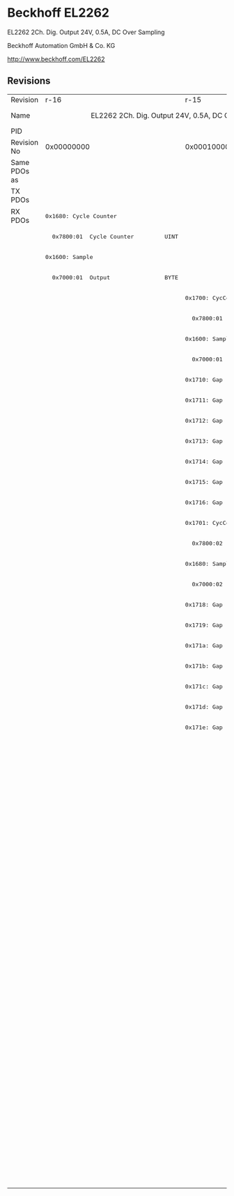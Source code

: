# Beckhoff EL2262

EL2262 2Ch. Dig. Output 24V, 0.5A, DC Over Sampling

Beckhoff Automation GmbH & Co. KG

http://www.beckhoff.com/EL2262

## Revisions
<table>
<tr >
<td>Revision</td>
<td><div class="foo">r-16</div></td>
<td><div class="foo">r-15</div></td>
<td><div class="foo">r-14</div></td>
<td><div class="foo">r-13</div></td>
<td><div class="foo">r-12</div></td>
</tr>
<tr >
<td>Name</td>
<td colspan=2 align="center"><div class="foo">EL2262 2Ch. Dig. Output 24V, 0.5A, DC Over Sampling</div></td>
<td colspan=3 align="center"><div class="foo">EL2262 2Ch. Dig. Output 24V, 1µs, DC Oversample</div></td>
</tr>
<tr >
<td>PID</td>
<td colspan=5 align="center"><div class="foo">0x08d63052</div></td>
</tr>
<tr >
<td>Revision No</td>
<td><div class="foo">0x00000000</div></td>
<td><div class="foo">0x00010000</div></td>
<td><div class="foo">0x00020000</div></td>
<td><div class="foo">0x00030000</div></td>
<td><div class="foo">0x00040000</div></td>
</tr>
<tr >
<td>Same PDOs as</td>
<td colspan=2 align="center"><div class="foo"></div></td>
<td colspan=3 align="center"><div class="foo"><a href="EJ2262">EJ2262 r0</a></div></td>
</tr>
<tr class="txpdo pdosection">
<td rowspan=1 valign=top>TX PDOs</td>
<td colspan=2 align="left"></td>
<td colspan=3 align="left"><pre>0x1702: StartTimeNextOutput</pre></td>
<td></td>
</tr>
<tr class="rxpdo pdosection">
<td rowspan=48 valign=top>RX PDOs</td>
<td><pre>0x1680: Cycle Counter</pre></td>
<td colspan=5 align="left"></td>
</tr>
<tr class="rxpdo">
<td><pre>  0x7800:01  Cycle Counter         UINT</pre></td>
<td colspan=4 align="left"></td>
</tr>
<tr class="rxpdo pdosection">
<td><pre>0x1600: Sample</pre></td>
<td colspan=4 align="left"></td>
</tr>
<tr class="rxpdo">
<td><pre>  0x7000:01  Output                BYTE</pre></td>
<td colspan=4 align="left"></td>
</tr>
<tr class="rxpdo pdosection">
<td></td>
<td colspan=4 align="left"><pre>0x1700: CycCount0</pre></td>
</tr>
<tr class="rxpdo">
<td></td>
<td><pre>  0x7800:01  Cycle Counter         UINT</pre></td>
<td colspan=3 align="left"><pre>  0x7800:01  Cycle Counter0        UINT</pre></td>
</tr>
<tr class="rxpdo pdosection">
<td></td>
<td colspan=4 align="left"><pre>0x1600: Sample0</pre></td>
</tr>
<tr class="rxpdo">
<td></td>
<td colspan=4 align="left"><pre>  0x7000:01  Output0               BOOL</pre></td>
</tr>
<tr class="rxpdo pdosection">
<td></td>
<td><pre>0x1710: Gap</pre></td>
<td colspan=3 align="left"></td>
</tr>
<tr class="rxpdo pdosection">
<td></td>
<td><pre>0x1711: Gap</pre></td>
<td colspan=3 align="left"></td>
</tr>
<tr class="rxpdo pdosection">
<td></td>
<td><pre>0x1712: Gap</pre></td>
<td colspan=3 align="left"></td>
</tr>
<tr class="rxpdo pdosection">
<td></td>
<td><pre>0x1713: Gap</pre></td>
<td colspan=3 align="left"></td>
</tr>
<tr class="rxpdo pdosection">
<td></td>
<td><pre>0x1714: Gap</pre></td>
<td colspan=3 align="left"></td>
</tr>
<tr class="rxpdo pdosection">
<td></td>
<td><pre>0x1715: Gap</pre></td>
<td colspan=3 align="left"></td>
</tr>
<tr class="rxpdo pdosection">
<td></td>
<td><pre>0x1716: Gap</pre></td>
<td colspan=3 align="left"></td>
</tr>
<tr class="rxpdo pdosection">
<td></td>
<td><pre>0x1701: CycCount1</pre></td>
<td colspan=3 align="left"></td>
</tr>
<tr class="rxpdo">
<td></td>
<td><pre>  0x7800:02  Cycle Counter         UINT</pre></td>
<td colspan=3 align="left"></td>
</tr>
<tr class="rxpdo pdosection">
<td></td>
<td><pre>0x1680: Sample1</pre></td>
<td colspan=3 align="left"></td>
</tr>
<tr class="rxpdo">
<td></td>
<td><pre>  0x7000:02  Output1               BOOL</pre></td>
<td colspan=3 align="left"></td>
</tr>
<tr class="rxpdo pdosection">
<td></td>
<td><pre>0x1718: Gap</pre></td>
<td colspan=3 align="left"></td>
</tr>
<tr class="rxpdo pdosection">
<td></td>
<td><pre>0x1719: Gap</pre></td>
<td colspan=3 align="left"></td>
</tr>
<tr class="rxpdo pdosection">
<td></td>
<td><pre>0x171a: Gap</pre></td>
<td colspan=3 align="left"></td>
</tr>
<tr class="rxpdo pdosection">
<td></td>
<td><pre>0x171b: Gap</pre></td>
<td colspan=3 align="left"></td>
</tr>
<tr class="rxpdo pdosection">
<td></td>
<td><pre>0x171c: Gap</pre></td>
<td colspan=3 align="left"></td>
</tr>
<tr class="rxpdo pdosection">
<td></td>
<td><pre>0x171d: Gap</pre></td>
<td colspan=3 align="left"></td>
</tr>
<tr class="rxpdo pdosection">
<td></td>
<td><pre>0x171e: Gap</pre></td>
<td colspan=3 align="left"></td>
</tr>
<tr class="rxpdo pdosection">
<td colspan=2 align="left"></td>
<td colspan=3 align="left"><pre>0x1800: Sample0</pre></td>
</tr>
<tr class="rxpdo">
<td colspan=2 align="left"></td>
<td colspan=3 align="left"><pre>  0x7200:01  Output0               BYTE</pre></td>
</tr>
<tr class="rxpdo pdosection">
<td colspan=2 align="left"></td>
<td colspan=3 align="left"><pre>0x1710: Gap</pre></td>
</tr>
<tr class="rxpdo pdosection">
<td colspan=2 align="left"></td>
<td colspan=3 align="left"><pre>0x1711: Gap</pre></td>
</tr>
<tr class="rxpdo pdosection">
<td colspan=2 align="left"></td>
<td colspan=3 align="left"><pre>0x1712: Gap</pre></td>
</tr>
<tr class="rxpdo pdosection">
<td colspan=2 align="left"></td>
<td colspan=3 align="left"><pre>0x1713: Gap</pre></td>
</tr>
<tr class="rxpdo pdosection">
<td colspan=2 align="left"></td>
<td colspan=3 align="left"><pre>0x1714: Gap</pre></td>
</tr>
<tr class="rxpdo pdosection">
<td colspan=2 align="left"></td>
<td colspan=3 align="left"><pre>0x1715: Gap</pre></td>
</tr>
<tr class="rxpdo pdosection">
<td colspan=2 align="left"></td>
<td colspan=3 align="left"><pre>0x1716: Gap</pre></td>
</tr>
<tr class="rxpdo pdosection">
<td colspan=2 align="left"></td>
<td colspan=3 align="left"><pre>0x1701: CycCount1</pre></td>
</tr>
<tr class="rxpdo">
<td colspan=2 align="left"></td>
<td colspan=3 align="left"><pre>  0x7800:02  Cycle Counter1        UINT</pre></td>
</tr>
<tr class="rxpdo pdosection">
<td colspan=2 align="left"></td>
<td colspan=3 align="left"><pre>0x1680: Sample1</pre></td>
</tr>
<tr class="rxpdo">
<td colspan=2 align="left"></td>
<td colspan=3 align="left"><pre>  0x7000:02  Output1               BOOL</pre></td>
</tr>
<tr class="rxpdo pdosection">
<td colspan=2 align="left"></td>
<td colspan=3 align="left"><pre>0x1880: Sample1</pre></td>
</tr>
<tr class="rxpdo">
<td colspan=2 align="left"></td>
<td colspan=3 align="left"><pre>  0x7200:02  Output1               BYTE</pre></td>
</tr>
<tr class="rxpdo pdosection">
<td colspan=2 align="left"></td>
<td colspan=3 align="left"><pre>0x1718: Gap</pre></td>
</tr>
<tr class="rxpdo pdosection">
<td colspan=2 align="left"></td>
<td colspan=3 align="left"><pre>0x1719: Gap</pre></td>
</tr>
<tr class="rxpdo pdosection">
<td colspan=2 align="left"></td>
<td colspan=3 align="left"><pre>0x171a: Gap</pre></td>
</tr>
<tr class="rxpdo pdosection">
<td colspan=2 align="left"></td>
<td colspan=3 align="left"><pre>0x171b: Gap</pre></td>
</tr>
<tr class="rxpdo pdosection">
<td colspan=2 align="left"></td>
<td colspan=3 align="left"><pre>0x171c: Gap</pre></td>
</tr>
<tr class="rxpdo pdosection">
<td colspan=2 align="left"></td>
<td colspan=3 align="left"><pre>0x171d: Gap</pre></td>
</tr>
<tr class="rxpdo pdosection">
<td colspan=2 align="left"></td>
<td colspan=3 align="left"><pre>0x171e: Gap</pre></td>
</tr>
</table>
